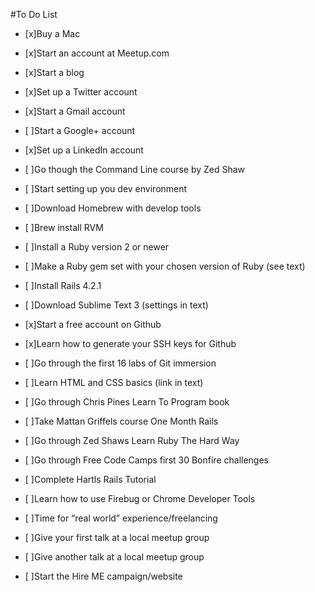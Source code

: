 #To Do List

- [x]Buy a Mac

- [x]Start an account at Meetup.com

- [x]Start a blog

- [x]Set up a Twitter account

- [x]Start a Gmail account

- [ ]Start a Google+ account

- [x]Set up a LinkedIn account

- [ ]Go though the Command Line course by Zed Shaw

- [ ]Start setting up you dev environment

- [ ]Download Homebrew with develop tools

- [ ]Brew install RVM

- [ ]Install a Ruby version 2 or newer

- [ ]Make a Ruby gem set with your chosen version of Ruby (see text)

- [ ]Install Rails 4.2.1

- [ ]Download Sublime Text 3 (settings in text)

- [x]Start a free account on Github

- [x]Learn how to generate your SSH keys for Github

- [ ]Go through the first 16 labs of Git immersion

- [ ]Learn HTML and CSS basics (link in text)

- [ ]Go through Chris Pines Learn To Program book

- [ ]Take Mattan Griffels course One Month Rails

- [ ]Go through Zed Shaws Learn Ruby The Hard Way

- [ ]Go through Free Code Camps first 30 Bonfire challenges

- [ ]Complete Hartls Rails Tutorial

- [ ]Learn how to use Firebug or Chrome Developer Tools

- [ ]Time for “real world” experience/freelancing

- [ ]Give your first talk at a local meetup group

- [ ]Give another talk at a local meetup group

- [ ]Start the Hire ME campaign/website
